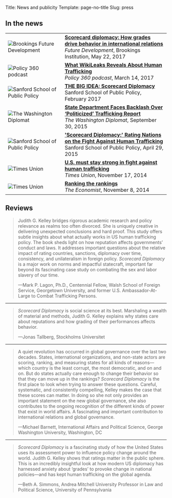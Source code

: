 Title: News and publicity
Template: page-no-title
Slug: press

<div class="row" markdown=1>

<div class="col-sm-6">

<h2>In the news</h2>

<table class="table">
    <tr>
        <td><img src="/files/press/brookings.png" alt="Brookings Future Development" class="center-block"></td>
        <td>
            <strong><a href="https://www.brookings.edu/blog/future-development/2017/05/22/scorecard-diplomacy-how-grades-drive-behavior-in-international-relations/">Scorecard diplomacy: How grades drive behavior in international relations</a></strong>
            <br>
            <em>Future Development</em>, Brookings Institution, May 22, 2017
        </td>
    </tr>
    <tr>
        <td><img src="/files/press/policy_360.png" alt="Policy 360 podcast" class="center-block"></td>
        <td>
            <strong><a href="https://soundcloud.com/sanford-school-duke/ep-41-ranking-countries-can?in=sanford-school-duke/sets/policy-360-with-kelly-brownell">What WikiLeaks Reveals About Human Trafficking</a></strong>
            <br>
            <em>Policy 360 podcast</em>, March 14, 2017
        </td>
    </tr>
    <tr>
        <td><img src="/files/press/sanford.png" alt="Sanford School of Public Policy" class="center-block"></td>
        <td>
            <strong><a href="https://dukesanford.atavist.com/the-big-idea-kelley">THE BIG IDEA: Scorecard Diplomacy</a></strong>
            <br>
            Sanford School of Public Policy, February 2017
        </td>
    </tr>
    <tr>
        <td><img src="/files/press/washington_diplomat.png" alt="The Washington Diplomat" class="center-block"></td>
        <td>
            <strong><a href="http://washdiplomat.com/index.php?option=com_content&id=12470%3Astate-department-faces-backlash-over-politicized-trafficking-report&Itemid=428">State Department Faces Backlash Over ‘Politicized’ Trafficking Report</a></strong>
            <br>
            <em>The Washington Diplomat</em>, September 30, 2015
        </td>
    </tr>
    <tr>
        <td><img src="/files/press/sanford.png" alt="Sanford School of Public Policy" class="center-block"></td>
        <td>
            <strong><a href="https://sanford.duke.edu/articles/%E2%80%98scorecard-diplomacy%E2%80%99-rating-nations-fight-against-human-trafficking">'Scorecard Diplomacy:' Rating Nations on the Fight Against Human Trafficking</a></strong>
            <br>
            Sanford School of Public Policy, April 29, 2015
        </td>
    </tr>
    <tr>
        <td><img src="/files/press/times_union.png" alt="Times Union" class="center-block"></td>
        <td>
            <strong><a href="http://www.timesunion.com/opinion/article/U-S-must-stay-strong-in-fight-against-human-5899201.php">U.S. must stay strong in fight against human trafficking</a></strong>
            <br>
            <em>Times Union</em>, November 17, 2014
        </td>
    </tr>
    <tr>
        <td><img src="/files/press/economist.png" alt="Times Union" class="center-block"></td>
        <td>
            <strong><a href="http://www.economist.com/news/international/21631039-international-comparisons-are-popular-influentialand-sometimes-flawed-ranking-rankings">Ranking the rankings</a></strong>
            <br>
            <em>The Economist</em>, November 8, 2014
        </td>
    </tr>
</table>

</div>

<div class="col-sm-6" markdown=1>

## Reviews

> Judith G. Kelley bridges rigorous academic research and policy relevance as
> realms too often divorced. She is uniquely creative in delivering unexpected
> conclusions and hard proof. This study offers subtle insights about what
> actually works in US human trafficking policy. The book sheds light on how
> reputation affects governments’ conduct and laws. It addresses important
> questions about the relative impact of rating countries, sanctions, diplomacy
> over time, consistency, and unilateralism in foreign policy. *Scorecard
> Diplomacy* is a major work on norms and impactful statecraft, important far
> beyond its fascinating case study on combating the sex and labor slavery of
> our time.
> 
> —Mark P. Lagon, Ph.D., Centennial Fellow, Walsh School of Foreign Service,
> Georgetown University, and former U.S. Ambassador-At-Large to Combat
> Trafficking Persons.

---

> *Scorecard Diplomacy* is social science at its best. Marshaling a wealth of
> material and methods, Judith G. Kelley explains why states care about
> reputations and how grading of their performances affects behavior.
>
> —Jonas Tallberg, Stockholms Universitet

---

> A quiet revolution has occurred in global governance over the last two
> decades. States, international organizations, and non-state actors are
> scoring, ranking, and measuring states for all kinds of reasons—which country
> is the least corrupt, the most democratic, and on and on. But do states
> actually care enough to change their behavior so that they can move up in the
> rankings? *Scorecard Diplomacy* is the first place to look when trying to
> answer these questions. Careful, systematic, and consistently compelling,
> Kelley makes the case that these scores can matter. In doing so she not only
> provides an important statement on the new global governance, she also
> contributes to the ongoing recognition of the different kinds of power that
> exist in world affairs. A fascinating and important contribution to
> international relations and global governance.
> 
> —Michael Barnett, International Affairs and Political Science, George
> Washington University, Washington, DC

---

> *Scorecard Diplomacy* is a fascinating study of how the United States uses
> its assessment power to influence policy change around the world. Judith G.
> Kelley shows that ratings matter in the public sphere. This is an incredibly
> insightful look at how modern US diplomacy has harnessed anxiety about
> ‘grades’ to provoke change in national policies—and has kept human
> trafficking on the global agenda.
> 
> —Beth A. Simmons, Andrea Mitchell University Professor in Law and Political
> Science, University of Pennsylvania

</div>

</div>
